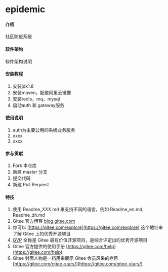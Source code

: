 # epidemic

#### 介绍
社区防疫系统

#### 软件架构
软件架构说明


#### 安装教程

1.  安装jdk1.8
2.  安装maven，配置阿里云镜像
3.  安装redis，mq，mysql
4.  启动auth 和 gateway服务

#### 使用说明

1.  auth为主要公用的系统业务服务
2.  xxxx
3.  xxxx

#### 参与贡献

1.  Fork 本仓库
2.  新建 master 分支
3.  提交代码
4.  新建 Pull Request


#### 特技

1.  使用 Readme\_XXX.md 来支持不同的语言，例如 Readme\_en.md, Readme\_zh.md
2.  Gitee 官方博客 [blog.gitee.com](https://blog.gitee.com)
3.  你可以 [https://gitee.com/explore](https://gitee.com/explore) 这个地址来了解 Gitee 上的优秀开源项目
4.  [GVP](https://gitee.com/gvp) 全称是 Gitee 最有价值开源项目，是综合评定出的优秀开源项目
5.  Gitee 官方提供的使用手册 [https://gitee.com/help](https://gitee.com/help)
6.  Gitee 封面人物是一档用来展示 Gitee 会员风采的栏目 [https://gitee.com/gitee-stars/](https://gitee.com/gitee-stars/)
